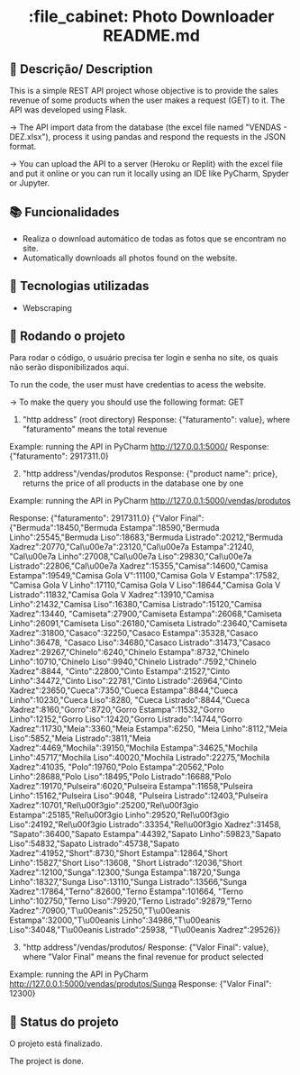 <h1 align="center">:file_cabinet: Photo Downloader README.md</h1>

## :memo: Descrição/ Description
This is a simple REST API project whose objective is to provide the sales revenue of some products when the user makes a request (GET) to it. The API was developed using Flask.

-> The API import data from the database (the excel file named "VENDAS - DEZ.xlsx"), process it using pandas and respond the requests in the JSON format.

-> You can upload the API to a server (Heroku or Replit) with the excel file and put it online or you can run it locally using an IDE like PyCharm, Spyder or Jupyter. 


## :books: Funcionalidades
* Realiza o download automático de todas as fotos que se encontram no site.
* Automatically downloads all photos found on the website.
 
## :wrench: Tecnologias utilizadas
* Webscraping

## :rocket: Rodando o projeto
Para rodar o código, o usuário precisa ter login e senha no site, os quais não serão disponibilizados aqui.

To run the code, the user must have credentias to acess the website.

-> To make the query you should use the following format: 
GET
1) "http address" (root directory)
Response: {"faturamento": value}, where "faturamento" means the total revenue 

Example: running the API in PyCharm
http://127.0.0.1:5000/
Response: {"faturamento": 2917311.0}

2) "http address"/vendas/produtos 
Response: {"product name": price}, returns the price of all products in the database one by one 

Example: running the API in PyCharm
http://127.0.0.1:5000/vendas/produtos

Response: {"faturamento": 2917311.0}
{"Valor Final":{"Bermuda":18450,"Bermuda Estampa":18590,"Bermuda Linho":25545,"Bermuda Liso":18683,"Bermuda Listrado":20212,"Bermuda Xadrez":20770,"Cal\u00e7a":23120,"Cal\u00e7a Estampa":21240,
"Cal\u00e7a Linho":27008,"Cal\u00e7a Liso":29830,"Cal\u00e7a Listrado":22806,"Cal\u00e7a Xadrez":15355,"Camisa":14600,"Camisa Estampa":19549,"Camisa Gola V":11100,"Camisa Gola V Estampa":17582,
"Camisa Gola V Linho":17110,"Camisa Gola V Liso":18644,"Camisa Gola V Listrado":11832,"Camisa Gola V Xadrez":13910,"Camisa Linho":21432,"Camisa Liso":16380,"Camisa Listrado":15120,"Camisa Xadrez":13440,
"Camiseta":27900,"Camiseta Estampa":26068,"Camiseta Linho":26091,"Camiseta Liso":26180,"Camiseta Listrado":23640,"Camiseta Xadrez":31800,"Casaco":32250,"Casaco Estampa":35328,"Casaco Linho":36478,
"Casaco Liso":34680,"Casaco Listrado":31473,"Casaco Xadrez":29267,"Chinelo":6240,"Chinelo Estampa":8732,"Chinelo Linho":10710,"Chinelo Liso":9940,"Chinelo Listrado":7592,"Chinelo Xadrez":8844,
"Cinto":22800,"Cinto Estampa":21527,"Cinto Linho":34472,"Cinto Liso":22781,"Cinto Listrado":26964,"Cinto Xadrez":23650,"Cueca":7350,"Cueca Estampa":8844,"Cueca Linho":10230,"Cueca Liso":8280,
"Cueca Listrado":8844,"Cueca Xadrez":8160,"Gorro":8720,"Gorro Estampa":11532,"Gorro Linho":12152,"Gorro Liso":12420,"Gorro Listrado":14744,"Gorro Xadrez":11730,"Meia":3360,"Meia Estampa":6250,
"Meia Linho":8112,"Meia Liso":5852,"Meia Listrado":3811,"Meia Xadrez":4469,"Mochila":39150,"Mochila Estampa":34625,"Mochila Linho":45717,"Mochila Liso":40020,"Mochila Listrado":22275,"Mochila Xadrez":41035,
"Polo":19760,"Polo Estampa":20562,"Polo Linho":28688,"Polo Liso":18495,"Polo Listrado":16688,"Polo Xadrez":19170,"Pulseira":6020,"Pulseira Estampa":11658,"Pulseira Linho":15162,"Pulseira Liso":9048,
"Pulseira Listrado":12403,"Pulseira Xadrez":10701,"Rel\u00f3gio":25200,"Rel\u00f3gio Estampa":25185,"Rel\u00f3gio Linho":29520,"Rel\u00f3gio Liso":24192,"Rel\u00f3gio Listrado":33354,"Rel\u00f3gio Xadrez":31458,
"Sapato":36400,"Sapato Estampa":44392,"Sapato Linho":59823,"Sapato Liso":54832,"Sapato Listrado":45738,"Sapato Xadrez":41952,"Short":8730,"Short Estampa":12864,"Short Linho":15827,"Short Liso":13608,
"Short Listrado":12036,"Short Xadrez":12100,"Sunga":12300,"Sunga Estampa":18720,"Sunga Linho":18327,"Sunga Liso":13110,"Sunga Listrado":13566,"Sunga Xadrez":17864,"Terno":82600,"Terno Estampa":101664,
"Terno Linho":102750,"Terno Liso":79920,"Terno Listrado":92879,"Terno Xadrez":70900,"T\u00eanis":25250,"T\u00eanis Estampa":32000,"T\u00eanis Linho":34986,"T\u00eanis Liso":34048,"T\u00eanis Listrado":25938,
"T\u00eanis Xadrez":29526}}

3) "http address"/vendas/produtos/<product name>
Response: {"Valor Final": value}, where "Valor Final" means the final revenue for product selected 

Example: running the API in PyCharm
http://127.0.0.1:5000/vendas/produtos/Sunga
Response: {"Valor Final": 12300}

## :dart: Status do projeto
O projeto está finalizado.

The project is done.
